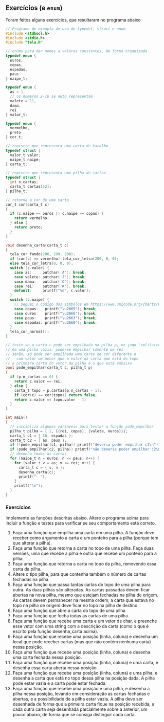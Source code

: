 ## Exercícios (e `enum`)

Foram feitos alguns exercícios, que resultaram no programa abaixo
```c
// Programa de exemplo de uso de typedef, struct e enum
#include <stdbool.h>
#include <stdio.h>
#include "tela.h"

// enums para dar nomes a valores constantes, de forma organizada
typedef enum {
  ouros,
  copas,
  espadas,
  paus
} naipe_t;

typedef enum { 
  as = 1,
  // os números 2-10 se auto representam
  valete = 11,
  dama,
  rei
} valor_t;

typedef enum {
  vermelho,
  preto
} cor_t;

// registro que representa uma carta de baralho
typedef struct {
  valor_t valor;
  naipe_t naipe;
} carta_t;

// registro que representa uma pilha de cartas
typedef struct {
  int n_cartas;
  carta_t cartas[52];
} pilha_t;

// retorna a cor de uma carta
cor_t cor(carta_t c)
{
  if (c.naipe == ouros || c.naipe == copas) {
    return vermelho;
  } else {
    return preto;
  }
}

void desenha_carta(carta_t c)
{
  tela_cor_fundo(200, 200, 200);
  if (cor(c) == vermelho) tela_cor_letra(200, 0, 0);
  else tela_cor_letra(0, 0, 0);
  switch (c.valor) {
    case as:     putchar('A'); break;
    case valete: putchar('J'); break;
    case dama:   putchar('Q'); break;
    case rei:    putchar('K'); break;
    default:     printf("%d", c.valor);
  }
  switch (c.naipe) {
    // peguei o código dos símbolos em https://www.unicode.org/charts/PDF/U2600.pdf
    case copas:   printf("\u2665"); break;
    case ouros:   printf("\u2666"); break;
    case paus:    printf("\u2663"); break;
    case espadas: printf("\u2660"); break;
  }
  tela_cor_normal();
}

// teste se a carta c pode ser empilhada na pilha p, no jogo "solitaire"
// em uma pilha vazia, pode-se empilhar somente um rei
// senão, só pode ser empilhada uma carta de cor diferente e
//   com valor um menor que o valor da carta que está do topo
// a primeira carta do vetor da pilha é a que está embaixo
bool pode_empilhar(carta_t c, pilha_t p)
{
  if (p.n_cartas == 0) {
    return c.valor == rei;
  } else {
    carta_t topo = p.cartas[p.n_cartas - 1];
    if (cor(c) == cor(topo)) return false;
    return c.valor == topo.valor - 1;
  }
}

int main()
{
  // inicializa algumas variáveis para testar a função pode_empilhar
  pilha_t pilha = { 2, {{rei, copas}, {valete, ouros}}};
  carta_t c1 = { 10, espadas };
  carta_t c2 = { as, paus };
  if (!pode_empilhar(c1, pilha)) printf("deveria poder empilhar c1\n");
  if (pode_empilhar(c2, pilha)) printf("não deveria poder empilhar c2\n");
  // desenha todas as cartas
  for (naipe_t n = ouros; n <= paus; n++) {
    for (valor_t v = as; v <= rei; v++) {
      carta_t c = { v, n };
      desenha_carta(c);
      printf("  ");
    }
    printf("\n");
  } 
}
```

### Exercícios

Implemente as funções descritas abaixo. Altere o programa acima para incluir a função e testes para verificar se seu comportamento está correto.

1. Faça uma função que empilha uma carta em uma pilha. A função deve receber como argumento a carta e um ponteiro para a pilha (porque tem que alterar a pilha).
1. Faça uma função que retorna a carta no topo de uma pilha. Faça duas versões, uma que recebe a pilha e outra que recebe um ponteiro para a pilha.
1. Faça uma função que retorna a carta no topo da pilha, removendo essa carta da pilha.
1. Altere o tipo pilha, para que contenha também o número de cartas fechadas na pilha.
1. Faça uma função que passa tantas cartas do topo de uma pilha para outra. As duas pilhas são alteradas. As cartas passadas devem ficar abertas na nova pilha, mesmo que estejam fechadas na pilha de origem. As cartas devem permanecer na mesma ordem; a carta que estava no topo na pilha de origem deve ficar no topo na pilha de destino.
2. Faça uma função que abre a carta do topo de uma pilha.
3. Faça uma função que fecha todas as cartas de uma pilha.
4. Faça uma função que recebe uma carta e um vetor de char, e preenche esse vetor com uma string com a descrição da carta (como o que é escrito pela função desenha_carta acima).
5. Faça uma função que recebe uma posição (linha, coluna) e desenha um local que pode receber cartas (mas que não contém nenhuma carta) nessa posição.
5. Faça uma função que recebe uma posição (linha, coluna) e desenha uma carta fechada nessa posição.
5. Faça uma função que recebe uma posição (linha, coluna) e uma carta, e desenha essa carta aberta nessa posição.
6. Faça uma função que recebe uma posição (linha, coluna) e uma pilha, e desenha a carta que está no topo dessa pilha na posição dada. A pilha pode estar vazia e a carta pode estar fechada.
1. Faça uma função que recebe uma posição e uma pilha, e desenha a pilha nessa posição, levando em consideração as cartas fechadas e abertas, e a possibilidade de a pilha estar vazia. A pilha deve ser desenhada de forma que a primeira carta fique na posição recebida, e cada outra carta seja desenhada parcialmente sobre a anterior, um pouco abaixo, de forma que se consiga distinguir cada carta.
